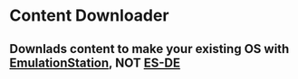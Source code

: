 # Content Downloader
## Downlads content to make your existing OS with [EmulationStation](https://emulationstation.org), __NOT__ [ES-DE](https://es-de.org)